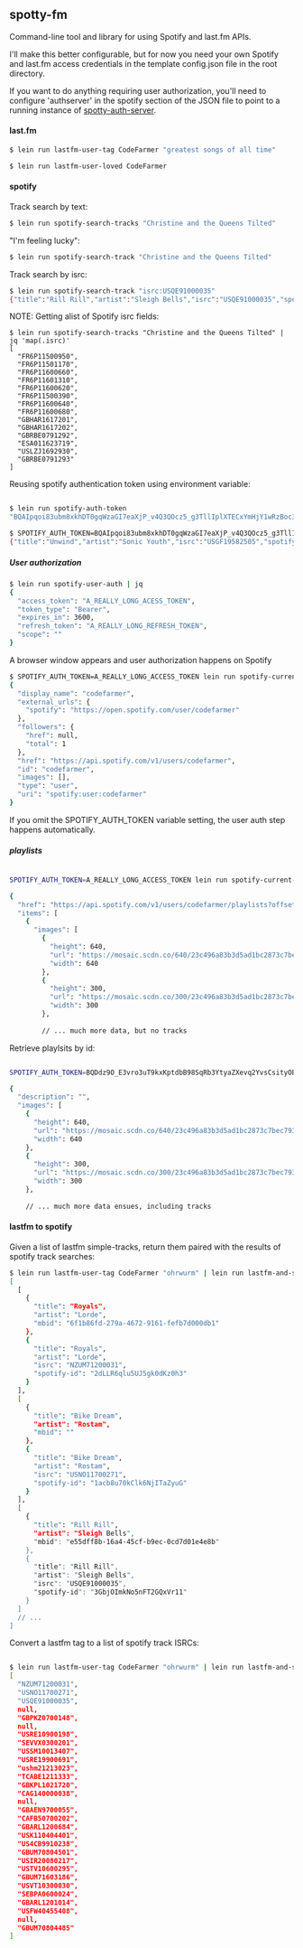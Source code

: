 spotty-fm
---------

Command-line tool and library for using Spotify and last.fm APIs.

I'll make this better configurable, but for now you need your own
Spotify and last.fm access credentials in the template config.json
file in the root directory.

If you want to do anything requiring user authorization, you'll need
to configure 'authserver' in the spotify section of the JSON file to
point to a running instance of
[spotty-auth-server](http://github.com/CodeFarmer/spotty-auth-server).

#### last.fm

```bash
$ lein run lastfm-user-tag CodeFarmer "greatest songs of all time"
```

```bash
$ lein run lastfm-user-loved CodeFarmer
```

#### spotify

Track search by text:

```bash
$ lein run spotify-search-tracks "Christine and the Queens Tilted"
```

"I'm feeling lucky":

```bash
$ lein run spotify-search-track "Christine and the Queens Tilted"
```

Track search by isrc:

```bash
$ lein run spotify-search-track "isrc:USQE91000035"
{"title":"Rill Rill","artist":"Sleigh Bells","isrc":"USQE91000035","spotify-id":"3GbjOImkNo5nFT2GQxVr11"}
```

NOTE: Getting alist of Spotify isrc fields:

```
$ lein run spotify-search-tracks "Christine and the Queens Tilted" | jq 'map(.isrc)'
[
  "FR6P11500950",
  "FR6P11501170",
  "FR6P11600660",
  "FR6P11601310",
  "FR6P11600620",
  "FR6P11500390",
  "FR6P11600640",
  "FR6P11600680",
  "GBHAR1617201",
  "GBHAR1617202",
  "GBRBE0791292",
  "ESA011623719",
  "USLZJ1692930",
  "GBRBE0791293"
]
```

Reusing spotify authentication token using environment variable:

```bash

$ lein run spotify-auth-token
"BQAIpqoi83ubm8xkhDT0gqWzaGI7eaXjP_v4Q3QOcz5_g3TllIplXTECxYmHjY1wRzBoc3z492ES6kNa0So"

$ SPOTIFY_AUTH_TOKEN=BQAIpqoi83ubm8xkhDT0gqWzaGI7eaXjP_v4Q3QOcz5_g3TllIplXTECxYmHjY1wRzBoc3z492ES6kNa0So lein run spotify-search-track "Sonic Youth Unwind"
{"title":"Unwind","artist":"Sonic Youth","isrc":"USGF19582505","spotify-id":"2i9Ga5iAjizEYUFXTHPOKv"}
```

##### User authorization

```bash
$ lein run spotify-user-auth | jq
{
  "access_token": "A_REALLY_LONG_ACESS_TOKEN",
  "token_type": "Bearer",
  "expires_in": 3600,
  "refresh_token": "A_REALLY_LONG_REFRESH_TOKEN",
  "scope": ""
}
```

A browser window appears and user authorization happens on Spotify

```bash
$ SPOTIFY_AUTH_TOKEN=A_REALLY_LONG_ACCESS_TOKEN lein run spotify-current-user | jq
{
  "display_name": "codefarmer",
  "external_urls": {
    "spotify": "https://open.spotify.com/user/codefarmer"
  },
  "followers": {
    "href": null,
    "total": 1
  },
  "href": "https://api.spotify.com/v1/users/codefarmer",
  "id": "codefarmer",
  "images": [],
  "type": "user",
  "uri": "spotify:user:codefarmer"
}
```

If you omit the SPOTIFY_AUTH_TOKEN variable setting, the user auth step happens automatically.

##### playlists

```bash

SPOTIFY_AUTH_TOKEN=A_REALLY_LONG_ACCESS_TOKEN lein run spotify-current-user-playlists | jq

{
  "href": "https://api.spotify.com/v1/users/codefarmer/playlists?offset=0&limit=20",
  "items": [
    {
      "images": [
        {
          "height": 640,
          "url": "https://mosaic.scdn.co/640/23c496a83b3d5ad1bc2873c7bec793dcb12b45c42b59708cd72885507fd342cfe71df55e78b7b218467b198f28674ab3136278d0d79ca6010a6a104794c5cf08ea9783b4b8373e3def893991eb80dcad",
          "width": 640
        },
        {
          "height": 300,
          "url": "https://mosaic.scdn.co/300/23c496a83b3d5ad1bc2873c7bec793dcb12b45c42b59708cd72885507fd342cfe71df55e78b7b218467b198f28674ab3136278d0d79ca6010a6a104794c5cf08ea9783b4b8373e3def893991eb80dcad",
          "width": 300
        },
		
		// ... much more data, but no tracks

```

Retrieve playlsits by id:

```bash

SPOTIFY_AUTH_TOKEN=BQDdz9O_E3vro3uT9kxKptdbB98SqRb3YtyaZXevq2YvsCsityOBVpPPmTxa0XV7JK6aq6WhMwbFuOENrgTXbOKz-bba2KTzTk6TUl0Ft-LsOTwiVExdQEXNPUG9QvDiIVC3gE6gklxMqlL6N9lG lein run spotify-get-playlist 6lBLh2ovTqIU1Cxd6zFgU9 | jq

{
  "description": "",
  "images": [
    {
      "height": 640,
      "url": "https://mosaic.scdn.co/640/23c496a83b3d5ad1bc2873c7bec793dcb12b45c42b59708cd72885507fd342cfe71df55e78b7b218467b198f28674ab3136278d0d79ca6010a6a104794c5cf08ea9783b4b8373e3def893991eb80dcad",
      "width": 640
    },
    {
      "height": 300,
      "url": "https://mosaic.scdn.co/300/23c496a83b3d5ad1bc2873c7bec793dcb12b45c42b59708cd72885507fd342cfe71df55e78b7b218467b198f28674ab3136278d0d79ca6010a6a104794c5cf08ea9783b4b8373e3def893991eb80dcad",
      "width": 300
    },
	
	// ... much more data ensues, including tracks

```

#### lastfm to spotify

Given a list of lastfm simple-tracks, return them paired with the
results of spotify track searches:

```bash
$ lein run lastfm-user-tag CodeFarmer "ohrwurm" | lein run lastfm-and-spotify | jq
[
  [
    {
      "title": "Royals",
      "artist": "Lorde",
      "mbid": "6f1b86fd-279a-4672-9161-fefb7d000db1"
    },
    {
      "title": "Royals",
      "artist": "Lorde",
      "isrc": "NZUM71200031",
      "spotify-id": "2dLLR6qlu5UJ5gk0dKz0h3"
    }
  ],
  [
    {
      "title": "Bike Dream",
      "artist": "Rostam",
      "mbid": ""
    },
    {
      "title": "Bike Dream",
      "artist": "Rostam",
      "isrc": "USNO11700271",
      "spotify-id": "1acb8u70kClk6NjITaZyuG"
    }
  ],
  [
    {
      "title": "Rill Rill",
      "artist": "Sleigh Bells",
      "mbid": "e55dff8b-16a4-45cf-b9ec-0cd7d01e4e8b"
    },
    {
      "title": "Rill Rill",
      "artist": "Sleigh Bells",
      "isrc": "USQE91000035",
      "spotify-id": "3GbjOImkNo5nFT2GQxVr11"
    }
  ]
  // ...
]
```

Convert a lastfm tag to a list of spotify track ISRCs:

```bash

$ lein run lastfm-user-tag CodeFarmer "ohrwurm" | lein run lastfm-and-spotify | jq 'map(.[1].isrc)'
[
  "NZUM71200031",
  "USNO11700271",
  "USQE91000035",
  null,
  "GBPKZ0700148",
  null,
  "USRE10900198",
  "SEVVX0300201",
  "USSM10013407",
  "USRE19900691",
  "ushm21213023",
  "TCABE1211333",
  "GBKPL1021720",
  "CAG140000038",
  null,
  "GBAEN9700055",
  "CAFB50700202",
  "GBARL1200684",
  "USK110404401",
  "US4CB9910238",
  "GBUM70804501",
  "USIR20080217",
  "USTV10600295",
  "GBUM71603186",
  "USVT10300030",
  "SEBPA0600024",
  "GBARL1201014",
  "USFW40455408",
  null,
  "GBUM70804485"
]

```


